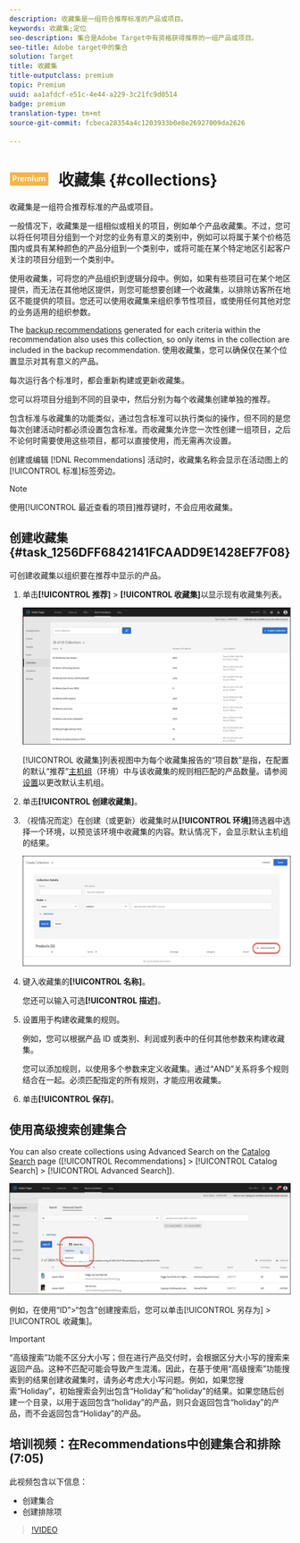 ```yaml
---
description: 收藏集是一组符合推荐标准的产品或项目。
keywords: 收藏集;定位
seo-description: 集合是Adobe Target中有资格获得推荐的一组产品或项目。
seo-title: Adobe target中的集合
solution: Target
title: 收藏集
title-outputclass: premium
topic: Premium
uuid: aa1afdcf-e51c-4e44-a229-3c21fc9d0514
badge: premium
translation-type: tm+mt
source-git-commit: fcbeca28354a4c1203933b0e8e26927009da2626

---
```



# ![PREMIUM](/help/assets/premium.png) 收藏集 {#collections}

收藏集是一组符合推荐标准的产品或项目。

一般情况下，收藏集是一组相似或相关的项目，例如单个产品收藏集。不过，您可以将任何项目分组到一个对您的业务有意义的类别中，例如可以将属于某个价格范围内或具有某种颜色的产品分组到一个类别中，或将可能在某个特定地区引起客户关注的项目分组到一个类别中。

使用收藏集，可将您的产品组织到逻辑分段中。例如，如果有些项目可在某个地区提供，而无法在其他地区提供，则您可能想要创建一个收藏集，以排除访客所在地区不能提供的项目。您还可以使用收藏集来组织季节性项目，或使用任何其他对您的业务适用的组织参数。

The [backup recommendations](/help/c-recommendations/c-algorithms/backup-recs.md) generated for each criteria within the recommendation also uses this collection, so only items in the collection are included in the backup recommendation. 使用收藏集，您可以确保仅在某个位置显示对其有意义的产品。

每次运行各个标准时，都会重新构建或更新收藏集。

您可以将项目分组到不同的目录中，然后分别为每个收藏集创建单独的推荐。

包含标准与收藏集的功能类似，通过包含标准可以执行类似的操作，但不同的是您每次创建活动时都必须设置包含标准。而收藏集允许您一次性创建一组项目，之后不论何时需要使用这些项目，都可以直接使用，而无需再次设置。

创建或编辑 [!DNL Recommendations] 活动时，收藏集名称会显示在活动图上的[!UICONTROL 标准]标签旁边。

>[!NOTE]
>
>使用[!UICONTROL 最近查看的项目]推荐键时，不会应用收藏集。

## 创建收藏集 {#task_1256DFF6842141FCAADD9E1428EF7F08}

可创建收藏集以组织要在推荐中显示的产品。

1. 单击&#x200B;**[!UICONTROL 推荐]** &gt; **[!UICONTROL 收藏集]**&#x200B;以显示现有收藏集列表。

   ![集合列表](assets/collections_list.png)

   [!UICONTROL 收藏集]列表视图中为每个收藏集报告的“项目数”是指，在配置的默认“推荐”[主机组](/help/administrating-target/hosts.md)（环境）中与该收藏集的规则相匹配的产品数量。请参阅[设置](../../c-recommendations/plan-implement.md#concept_C1E1E2351413468692D6C21145EF0B84)以更改默认主机组。

1. 单击&#x200B;**[!UICONTROL 创建收藏集]**。

1. （视情况而定）在创建（或更新）收藏集时从&#x200B;**[!UICONTROL 环境]**&#x200B;筛选器中选择一个环境，以预览该环境中收藏集的内容。默认情况下，会显示默认主机组的结果。

   ![创建收藏集](/help/c-recommendations/c-products/assets/CreateCollection.png)

1. 键入收藏集的&#x200B;**[!UICONTROL 名称]**。

   您还可以输入可选&#x200B;**[!UICONTROL 描述]**。

1. 设置用于构建收藏集的规则。

   例如，您可以根据产品 ID 或类别、利润或列表中的任何其他参数来构建收藏集。

   您可以添加规则，以使用多个参数来定义收藏集。通过“AND”关系将多个规则结合在一起。必须匹配指定的所有规则，才能应用收藏集。

1. 单击&#x200B;**[!UICONTROL 保存]**。

## 使用高级搜索创建集合

You can also create collections using Advanced Search on the [Catalog Search](/help/c-recommendations/c-products/catalog-search.md) page ([!UICONTROL Recommendations] &gt; [!UICONTROL Catalog Search] &gt; [!UICONTROL Advanced Search]).

![另存为](/help/c-recommendations/c-products/assets/save-as.png)

例如，在使用“ID”&gt;“包含”创建搜索后，您可以单击[!UICONTROL 另存为] &gt; [!UICONTROL 收藏集]。

>[!IMPORTANT]
>
>“高级搜索”功能不区分大小写；但在进行产品交付时，会根据区分大小写的搜索来返回产品。这种不匹配可能会导致产生混淆。因此，在基于使用“高级搜索”功能搜索到的结果创建收藏集时，请务必考虑大小写问题。例如，如果您搜索“Holiday”，初始搜索会列出包含“Holiday”和“holiday”的结果。如果您随后创建一个目录，以用于返回包含“holiday”的产品，则只会返回包含“holiday”的产品，而不会返回包含“Holiday”的产品。

## 培训视频：在Recommendations中创建集合和排除(7:05)

此视频包含以下信息：

* 创建集合
* 创建排除项

>[!VIDEO](https://video.tv.adobe.com/v/27689?captions=chi_hans)